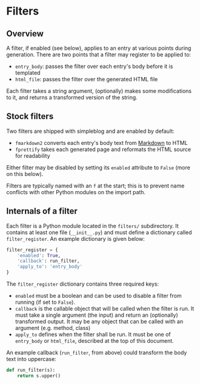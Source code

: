 Filters
=======

Overview
--------

A filter, if enabled (see below), applies to an entry at various points during
generation. There are two points that a filter may register to be applied to:

* `entry_body`: passes the filter over each entry's body before it is templated
* `html_file`: passes the filter over the generated HTML file

Each filter takes a string argument, (optionally) makes some modifications to
it, and returns a transformed version of the string.

Stock filters
-------------

Two filters are shipped with simpleblog and are enabled by default:

* `fmarkdown2` converts each entry's body text from [Markdown](http://daringfireball.net/projects/markdown/syntax) to HTML
* `fprettify` takes each generated page and reformats the HTML source for readability

Either filter may be disabled by setting its `enabled` attribute to `False`
(more on this below).

Filters are typically named with an `f` at the start; this is to prevent name
conflicts with other Python modules on the import path.

Internals of a filter
---------------------

Each filter is a Python module located in the `filters/` subdirectory. It
contains at least one file (`__init__.py`) and must define a dictionary called
`filter_register`. An example dictionary is given below:

```python
filter_register = {
    'enabled': True,
    'callback': run_filter,
    'apply_to': 'entry_body'
}
```

The `filter_register` dictionary contains three required keys:

* `enabled` must be a boolean and can be used to disable a filter from running
  (if set to `False`).
* `callback` is the callable object that will be called when the filter is run.
  It must take a single argument (the input) and return an (optionally)
  transformed output. It may be any object that can be called with an argument
  (e.g. method, class)
* `apply_to` defines when the filter shall be run. It must be one of
  `entry_body` or `html_file`, described at the top of this document.

An example callback (`run_filter`, from above) could transform the body text
into uppercase:

```python
def run_filter(s):
    return s.upper()
```
